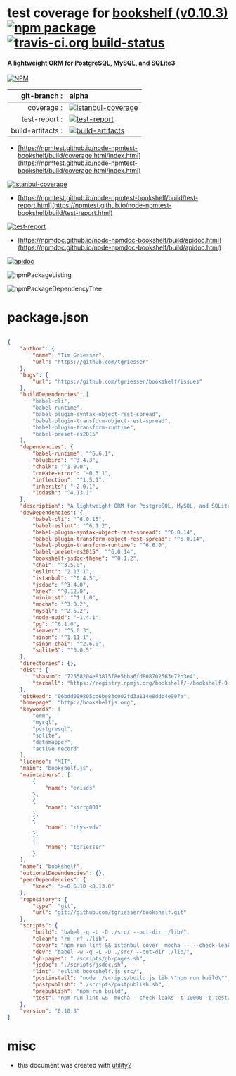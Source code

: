 # test coverage for  [bookshelf (v0.10.3)](http://bookshelfjs.org)  [![npm package](https://img.shields.io/npm/v/npmtest-bookshelf.svg?style=flat-square)](https://www.npmjs.org/package/npmtest-bookshelf) [![travis-ci.org build-status](https://api.travis-ci.org/npmtest/node-npmtest-bookshelf.svg)](https://travis-ci.org/npmtest/node-npmtest-bookshelf)
#### A lightweight ORM for PostgreSQL, MySQL, and SQLite3

[![NPM](https://nodei.co/npm/bookshelf.png?downloads=true&downloadRank=true&stars=true)](https://www.npmjs.com/package/bookshelf)

| git-branch : | [alpha](https://github.com/npmtest/node-npmtest-bookshelf/tree/alpha)|
|--:|:--|
| coverage : | [![istanbul-coverage](https://npmtest.github.io/node-npmtest-bookshelf/build/coverage.badge.svg)](https://npmtest.github.io/node-npmtest-bookshelf/build/coverage.html/index.html)|
| test-report : | [![test-report](https://npmtest.github.io/node-npmtest-bookshelf/build/test-report.badge.svg)](https://npmtest.github.io/node-npmtest-bookshelf/build/test-report.html)|
| build-artifacts : | [![build-artifacts](https://npmtest.github.io/node-npmtest-bookshelf/glyphicons_144_folder_open.png)](https://github.com/npmtest/node-npmtest-bookshelf/tree/gh-pages/build)|

- [https://npmtest.github.io/node-npmtest-bookshelf/build/coverage.html/index.html](https://npmtest.github.io/node-npmtest-bookshelf/build/coverage.html/index.html)

[![istanbul-coverage](https://npmtest.github.io/node-npmtest-bookshelf/build/screenCapture.buildCi.browser.%252Ftmp%252Fbuild%252Fcoverage.lib.html.png)](https://npmtest.github.io/node-npmtest-bookshelf/build/coverage.html/index.html)

- [https://npmtest.github.io/node-npmtest-bookshelf/build/test-report.html](https://npmtest.github.io/node-npmtest-bookshelf/build/test-report.html)

[![test-report](https://npmtest.github.io/node-npmtest-bookshelf/build/screenCapture.buildCi.browser.%252Ftmp%252Fbuild%252Ftest-report.html.png)](https://npmtest.github.io/node-npmtest-bookshelf/build/test-report.html)

- [https://npmdoc.github.io/node-npmdoc-bookshelf/build/apidoc.html](https://npmdoc.github.io/node-npmdoc-bookshelf/build/apidoc.html)

[![apidoc](https://npmdoc.github.io/node-npmdoc-bookshelf/build/screenCapture.buildCi.browser.%252Ftmp%252Fbuild%252Fapidoc.html.png)](https://npmdoc.github.io/node-npmdoc-bookshelf/build/apidoc.html)

![npmPackageListing](https://npmtest.github.io/node-npmtest-bookshelf/build/screenCapture.npmPackageListing.svg)

![npmPackageDependencyTree](https://npmtest.github.io/node-npmtest-bookshelf/build/screenCapture.npmPackageDependencyTree.svg)



# package.json

```json

{
    "author": {
        "name": "Tim Griesser",
        "url": "https://github.com/tgriesser"
    },
    "bugs": {
        "url": "https://github.com/tgriesser/bookshelf/issues"
    },
    "buildDependencies": [
        "babel-cli",
        "babel-runtime",
        "babel-plugin-syntax-object-rest-spread",
        "babel-plugin-transform-object-rest-spread",
        "babel-plugin-transform-runtime",
        "babel-preset-es2015"
    ],
    "dependencies": {
        "babel-runtime": "^6.6.1",
        "bluebird": "^3.4.3",
        "chalk": "^1.0.0",
        "create-error": "~0.3.1",
        "inflection": "^1.5.1",
        "inherits": "~2.0.1",
        "lodash": "^4.13.1"
    },
    "description": "A lightweight ORM for PostgreSQL, MySQL, and SQLite3",
    "devDependencies": {
        "babel-cli": "^6.0.15",
        "babel-eslint": "^6.1.2",
        "babel-plugin-syntax-object-rest-spread": "^6.0.14",
        "babel-plugin-transform-object-rest-spread": "^6.0.14",
        "babel-plugin-transform-runtime": "^6.6.0",
        "babel-preset-es2015": "^6.0.14",
        "bookshelf-jsdoc-theme": "^0.1.2",
        "chai": "^3.5.0",
        "eslint": "2.13.1",
        "istanbul": "^0.4.5",
        "jsdoc": "^3.4.0",
        "knex": "^0.12.0",
        "minimist": "^1.1.0",
        "mocha": "^3.0.2",
        "mysql": "^2.5.2",
        "node-uuid": "~1.4.1",
        "pg": "^6.1.0",
        "semver": "^5.0.3",
        "sinon": "^1.11.1",
        "sinon-chai": "^2.6.0",
        "sqlite3": "^3.0.5"
    },
    "directories": {},
    "dist": {
        "shasum": "72558204e83815f8e5bba6fd808702563e72b3e4",
        "tarball": "https://registry.npmjs.org/bookshelf/-/bookshelf-0.10.3.tgz"
    },
    "gitHead": "06bdd009805cd6be83c002fd3a114e8ddb4e907a",
    "homepage": "http://bookshelfjs.org",
    "keywords": [
        "orm",
        "mysql",
        "postgresql",
        "sqlite",
        "datamapper",
        "active record"
    ],
    "license": "MIT",
    "main": "bookshelf.js",
    "maintainers": [
        {
            "name": "erisds"
        },
        {
            "name": "kirrg001"
        },
        {
            "name": "rhys-vdw"
        },
        {
            "name": "tgriesser"
        }
    ],
    "name": "bookshelf",
    "optionalDependencies": {},
    "peerDependencies": {
        "knex": ">=0.6.10 <0.13.0"
    },
    "repository": {
        "type": "git",
        "url": "git://github.com/tgriesser/bookshelf.git"
    },
    "scripts": {
        "build": "babel -q -L -D ./src/ --out-dir ./lib/",
        "clean": "rm -rf ./lib",
        "cover": "npm run lint && istanbul cover _mocha -- --check-leaks -t 10000 -b -R spec test/index.js",
        "dev": "babel -w -q -L -D ./src/ --out-dir ./lib/",
        "gh-pages": "./scripts/gh-pages.sh",
        "jsdoc": "./scripts/jsdoc.sh",
        "lint": "eslint bookshelf.js src/",
        "postinstall": "node ./scripts/build.js lib \"npm run build\"",
        "postpublish": "./scripts/postpublish.sh",
        "prepublish": "npm run build",
        "test": "npm run lint &&  mocha --check-leaks -t 10000 -b test/index.js"
    },
    "version": "0.10.3"
}
```



# misc
- this document was created with [utility2](https://github.com/kaizhu256/node-utility2)
